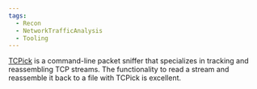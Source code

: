 ```yaml
---
tags:
  - Recon
  - NetworkTrafficAnalysis
  - Tooling
---
```


[TCPick](http://tcpick.sourceforge.net/index.php?p=home.inc) is a command-line packet sniffer that specializes in tracking and reassembling TCP streams. The functionality to read a stream and reassemble it back to a file with TCPick is excellent.